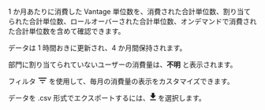 1 か月あたりに消費した Vantage 単位数を、消費された合計単位数、割り当てられた合計単位数、ロールオーバーされた合計単位数、オンデマンドで消費された合計単位数を含めて確認できます。

データは 1 時間おきに更新され、4 か月間保持されます。

部門に割り当てられていないユーザーの消費量は、**不明** と表示されます。

フィルタ ![FilterIcon.png](../Images/FilterIcon.png) を使用して、毎月の消費量の表示をカスタマイズできます。

データを .csv 形式でエクスポートするには、![ConsumptionExport.png](../Images/ConsumptionExport.png) を選択します。

